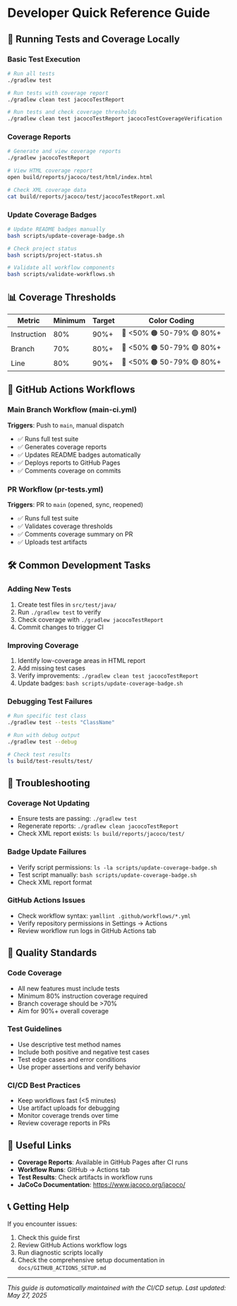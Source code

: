 # Developer Quick Reference Guide

## 🚀 Running Tests and Coverage Locally

### Basic Test Execution

```bash
# Run all tests
./gradlew test

# Run tests with coverage report
./gradlew clean test jacocoTestReport

# Run tests and check coverage thresholds
./gradlew clean test jacocoTestReport jacocoTestCoverageVerification
```

### Coverage Reports

```bash
# Generate and view coverage reports
./gradlew jacocoTestReport

# View HTML coverage report
open build/reports/jacoco/test/html/index.html

# Check XML coverage data
cat build/reports/jacoco/test/jacocoTestReport.xml
```

### Update Coverage Badges

```bash
# Update README badges manually
bash scripts/update-coverage-badge.sh

# Check project status
bash scripts/project-status.sh

# Validate all workflow components
bash scripts/validate-workflows.sh
```

## 📊 Coverage Thresholds

| Metric      | Minimum | Target | Color Coding              |
|-------------|---------|--------|---------------------------|
| Instruction | 80%     | 90%+   | 🔴 <50% 🟠 50-79% 🟢 80%+ |
| Branch      | 70%     | 80%+   | 🔴 <50% 🟠 50-79% 🟢 80%+ |
| Line        | 80%     | 90%+   | 🔴 <50% 🟠 50-79% 🟢 80%+ |

## 🔧 GitHub Actions Workflows

### Main Branch Workflow (main-ci.yml)

**Triggers**: Push to `main`, manual dispatch

- ✅ Runs full test suite
- ✅ Generates coverage reports
- ✅ Updates README badges automatically
- ✅ Deploys reports to GitHub Pages
- ✅ Comments coverage on commits

### PR Workflow (pr-tests.yml)

**Triggers**: PR to `main` (opened, sync, reopened)

- ✅ Runs full test suite
- ✅ Validates coverage thresholds
- ✅ Comments coverage summary on PR
- ✅ Uploads test artifacts

## 🛠️ Common Development Tasks

### Adding New Tests

1. Create test files in `src/test/java/`
2. Run `./gradlew test` to verify
3. Check coverage with `./gradlew jacocoTestReport`
4. Commit changes to trigger CI

### Improving Coverage

1. Identify low-coverage areas in HTML report
2. Add missing test cases
3. Verify improvements: `./gradlew clean test jacocoTestReport`
4. Update badges: `bash scripts/update-coverage-badge.sh`

### Debugging Test Failures

```bash
# Run specific test class
./gradlew test --tests "ClassName"

# Run with debug output
./gradlew test --debug

# Check test results
ls build/test-results/test/
```

## 🚨 Troubleshooting

### Coverage Not Updating

- Ensure tests are passing: `./gradlew test`
- Regenerate reports: `./gradlew clean jacocoTestReport`
- Check XML report exists: `ls build/reports/jacoco/test/`

### Badge Update Failures

- Verify script permissions: `ls -la scripts/update-coverage-badge.sh`
- Test script manually: `bash scripts/update-coverage-badge.sh`
- Check XML report format

### GitHub Actions Issues

- Check workflow syntax: `yamllint .github/workflows/*.yml`
- Verify repository permissions in Settings → Actions
- Review workflow run logs in GitHub Actions tab

## 📝 Quality Standards

### Code Coverage

- All new features must include tests
- Minimum 80% instruction coverage required
- Branch coverage should be >70%
- Aim for 90%+ overall coverage

### Test Guidelines

- Use descriptive test method names
- Include both positive and negative test cases
- Test edge cases and error conditions
- Use proper assertions and verify behavior

### CI/CD Best Practices

- Keep workflows fast (<5 minutes)
- Use artifact uploads for debugging
- Monitor coverage trends over time
- Review coverage reports in PRs

## 🔗 Useful Links

- **Coverage Reports**: Available in GitHub Pages after CI runs
- **Workflow Runs**: GitHub → Actions tab
- **Test Results**: Check artifacts in workflow runs
- **JaCoCo Documentation**: https://www.jacoco.org/jacoco/

## 📞 Getting Help

If you encounter issues:

1. Check this guide first
2. Review GitHub Actions workflow logs
3. Run diagnostic scripts locally
4. Check the comprehensive setup documentation in `docs/GITHUB_ACTIONS_SETUP.md`

---
*This guide is automatically maintained with the CI/CD setup. Last updated: May 27, 2025*
